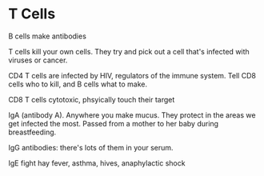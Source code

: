 # T Cells

B cells make antibodies

T cells kill your own cells. They try and pick out a cell that's infected with viruses or cancer.

CD4 T cells are infected by HIV, regulators of the immune system. Tell CD8 cells who to kill, and B cells what to make.

CD8 T cells cytotoxic, phsyically touch their target

IgA (antibody A). Anywhere you make mucus. They protect in the areas we get infected the most. Passed from a mother to her baby during breastfeeding.



IgG antibodies: there's lots of them in your serum.



IgE fight hay fever, asthma, hives, anaphylactic shock